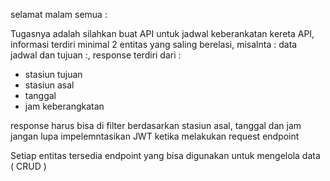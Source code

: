 selamat malam semua :

Tugasnya adalah silahkan buat API untuk jadwal keberankatan kereta API, informasi terdiri minimal 2 entitas yang saling berelasi, misalnta :
data jadwal dan tujuan :, response terdiri dari :
- stasiun tujuan
- stasiun asal
- tanggal
- jam keberangkatan

response harus bisa di filter berdasarkan stasiun asal, tanggal dan jam
jangan lupa impelemntasikan JWT ketika melakukan request endpoint

Setiap entitas tersedia endpoint yang bisa digunakan untuk mengelola data ( CRUD )
